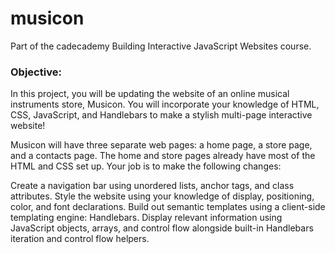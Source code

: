 # musicon

Part of the cadecademy Building Interactive JavaScript Websites course. 

### Objective: 

In this project, you will be updating the website of an online musical instruments store, Musicon. You will incorporate your knowledge of HTML, CSS, JavaScript, and Handlebars to make a stylish multi-page interactive website!

Musicon will have three separate web pages: a home page, a store page, and a contacts page. The home and store pages already have most of the HTML and CSS set up. Your job is to make the following changes:

Create a navigation bar using unordered lists, anchor tags, and class attributes.
Style the website using your knowledge of display, positioning, color, and font declarations.
Build out semantic templates using a client-side templating engine: Handlebars.
Display relevant information using JavaScript objects, arrays, and control flow alongside built-in Handlebars iteration and control flow helpers.